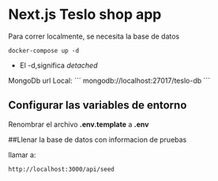 # Next.js Teslo shop app

Para correr localmente, se necesita la base de datos

```
docker-compose up -d
```

- El -d,significa _detached_

MongoDb url Local:
´´´
mongodb://localhost:27017/teslo-db
´´´

## Configurar las variables de entorno

Renombrar el archivo **.env.template** a **.env**

##Llenar la base de datos con informacion de pruebas

llamar a:

```
http://localhost:3000/api/seed
```
